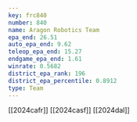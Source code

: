 ```yaml
---
key: frc840
number: 840
name: Aragon Robotics Team
epa_end: 26.51
auto_epa_end: 9.62
teleop_epa_end: 15.27
endgame_epa_end: 1.61
winrate: 0.5682
district_epa_rank: 196
district_epa_percentile: 0.8912
type: Team
---
```

[[2024cafr]]
[[2024casf]]
[[2024dal]]
